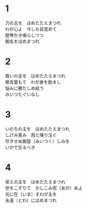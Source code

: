 # 1  
力の主を　ほめたたえまつれ  
わが心よ　今しも目覚めて  
竪琴かき鳴らしつつ  
御名をほめまつれ  

# 2  
救いの主を　ほめたたえまつれ  
御言葉もて　わが身を励まし  
悩みに勝たしめ給う  
みいつたぐいなし  

# 3  
いのちの主を　ほめたたえまつれ  
しげみ恵み　雨と降り注ぐ  
尽きせぬ御慈（みいつく）しみを  
いかで忘るべき  

# 4  
栄えの主を　ほめたたえまつれ  
世をこぞりて　かしこみ崇（あが）めよ  
光に在（いま）すわが主を  
永遠（とわ）にほめまつれ  

